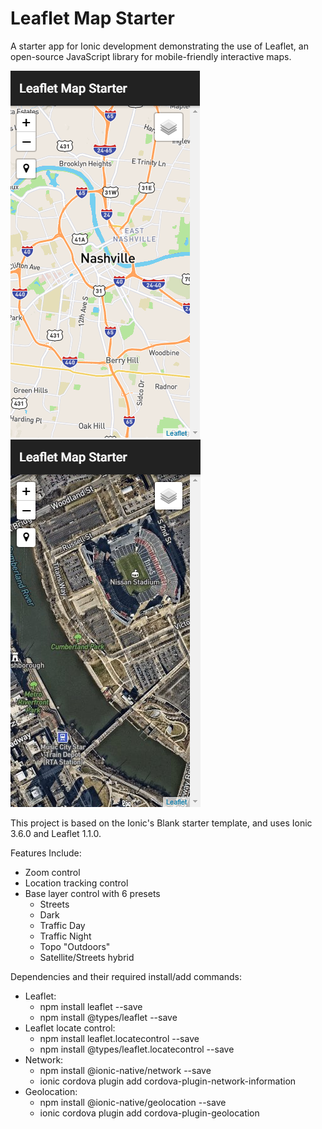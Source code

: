 # Leaflet Map Starter
 
 A starter app for Ionic development demonstrating the use of Leaflet, an open-source JavaScript library for mobile-friendly interactive maps.

![Screenshot 1](https://github.com/grayspace/leaflet-maps-ionic-starter/blob/master/screenshots/Screenshot-1.PNG)
![Screenshot 2](https://github.com/grayspace/leaflet-maps-ionic-starter/blob/master/screenshots/Screenshot-2.PNG)

 This project is based on the Ionic's Blank starter template, and uses Ionic 3.6.0 and Leaflet 1.1.0.

 Features Include:
 
* Zoom control
* Location tracking control
* Base layer control with 6 presets
    - Streets
    - Dark
    - Traffic Day
    - Traffic Night
    - Topo "Outdoors"
    - Satellite/Streets hybrid

Dependencies and their required install/add commands:

* Leaflet: 
    - npm install leaflet --save
    - npm install @types/leaflet --save
* Leaflet locate control:
    - npm install leaflet.locatecontrol --save
    - npm install @types/leaflet.locatecontrol --save
* Network: 
    - npm install @ionic-native/network --save
    - ionic cordova plugin add cordova-plugin-network-information
* Geolocation:
    - npm install @ionic-native/geolocation --save
    - ionic cordova plugin add cordova-plugin-geolocation

